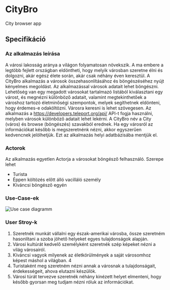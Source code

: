 # CityBro

City browser app

## Specifikáció
### Az alkalmazás leírása

A városi lakosság aránya a világon folyamatosan növekszik. A ma embere a legtöbb fejlett
országban eldöntheti, hogy melyik városban szeretne élni és dolgozni, akár egész élete során,
akár csak néhány éven keresztül. A CityBro alkalmazás a városok összehasonlításához és
böngészéséhez nyújt kényelmes megoldást. Az alkalmazással városok adatait lehet
böngészni. Lehetőség van egy megadott városokat tartalmazó listából kiválasztani egy
várost, és megnézni különböző adatait, valamint megtekinthetőek a városhoz tartozó
életminőségi szempontok, melyek segíthetnek eldönteni, hogy érdemes-e odaköltözni.
Városra keresni is lehet szövegesen. Az alkalmazás a https://developers.teleport.org/api/
API-t fogja használni, melyben városok különböző adatait lehet lekérni. A CityBro név a City
(város) és browse (böngészés) szavakból erednek. Ha egy városról az információkat később is
megszeretnénk nézni, akkor egyszerűen kedvencnek jelölhetjük. Ezt az alkalmazás helyi
adatbázisába mentjük el.

### Actorok
Az alkalmazás egyetlen Actorja a városokat böngésző felhasználó. Szerepe lehet
- Turista
- Éppen költözés előtt álló vacilláló személy
- Kíváncsi böngésző egyén

### Use-Case-ek

![Use case diagramm](https://scontent-vie1-1.xx.fbcdn.net/v/t1.15752-9/91377794_839064719937067_287913545004220416_n.png?_nc_cat=109&_nc_sid=b96e70&_nc_ohc=To9hdaPLAa8AX94xiIW&_nc_ht=scontent-vie1-1.xx&oh=de7ecf69ba1336c70ddee9415cd9b17b&oe=5EA7373F)

### User Stroy-k
1. Szeretnék munkát vállalni egy észak-amerikai városba, össze szeretném hasonlítani a
szoba jöhető helyeket egyes tulajdonságok alapján.
2. Városi kultúrát kedvelő személyként szeretnék szép képeket nézni a világ városairól.
3. Kíváncsi vagyok milyenek az életkörülmények a saját városomhoz képest máshol a
világban.
4
4. Turistaként meg szeretném nézni annak a városnak a tulajdonságait, érdekességeit,
ahova elutazni készülök.
5. Városi túrát tervezve szeretnék néhány kinézett helyet elmenteni, hogy később gyorsan
meg tudjam nézni róluk az információkat.

